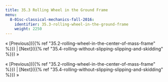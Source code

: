 ```yaml
---
title: 35.3 Rolling Wheel in the Ground Frame
menu:
  8-01sc-classical-mechanics-fall-2016:
    identifier: 35.3-rolling-wheel-in-the-ground-frame
    weight: 2250
---
```

« [Previous]({{% ref "35.2-rolling-wheel-in-the-center-of-mass-frame" %}}) | [Next]({{% ref "35.4-rolling-without-slipping-slipping-and-skidding" %}}) »

« [Previous]({{% ref "35.2-rolling-wheel-in-the-center-of-mass-frame" %}}) | [Next]({{% ref "35.4-rolling-without-slipping-slipping-and-skidding" %}}) »